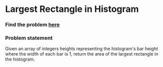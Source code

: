 # Largest Rectangle in Histogram

### Find the problem [here](https://leetcode.com/problems/largest-rectangle-in-histogram) 

### Problem statement
Given an array of integers heights representing the histogram's bar height where the width of each bar is 1, return the area of the largest rectangle in the histogram.